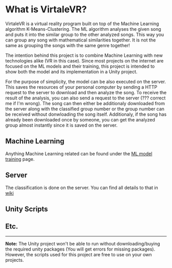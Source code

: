 # What is VirtaleVR?
VirtaleVR is a virtual reality program built on top of the Machine Learning algorithm K-Means-Clustering. The ML algorithm analyses the given song and puts it into the similar group to the other analyzed songs. This way you can group any song with mathematical similarities together. It is not the same as grouping the songs with the same genre together!

 The intention behind this project is to combine Machine Learning with new technologies alike (VR in this case). Since most projects on the internet are focused on the ML models and their training, this project is intended to show both the model and its implementation in a Unity project.
 
 For the purpose of simplicity, the model can be also executed on the server. This saves the resources of your personal computer by sending a HTTP request to the server to download and then analyze the song. To receive the result of the analysis, you can also send a request to the server (??? correct me if I'm wrong). The song can then either be additionaly downloaded from the server along with the classified group number or the group number can be received without donwloading the song itself. Additionaly, if the song has already been downloaded once by someone, you can get the analyzed group almost instantly since it is saved on the server.

## Machine Learning
Anything Machine Learning related can be found under the [ML model training](https://github.com/LePython/VirtaleVR/wiki/ML-model-training) page.
## Server
The classification is done on the server. You can find all details to that in [wiki](https://github.com/LePython/VirtaleVR/wiki/Server)
## Unity Scripts
## Etc.


***
**Note:** The Unity project won't be able to run without downloading/buying the required unity packages (You will get errors for missing packages). However, the scripts used for this project are free to use on your own projects.

